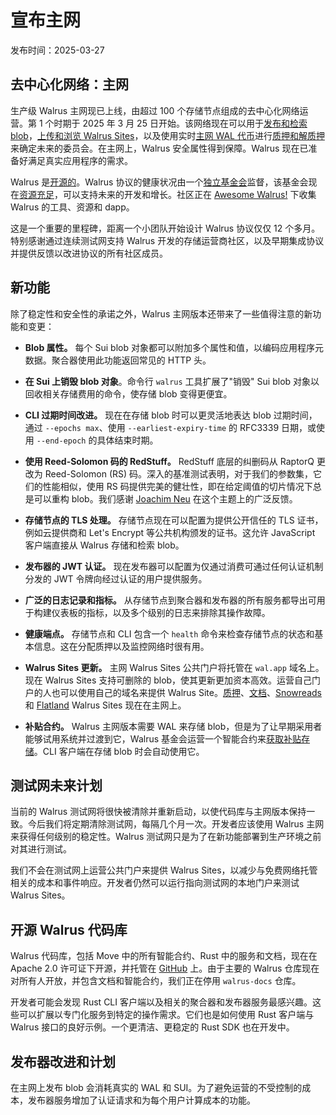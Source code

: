 # 宣布主网

发布时间：2025-03-27

## 去中心化网络：主网

生产级 Walrus 主网现已上线，由超过 100 个存储节点组成的去中心化网络运营。第 1 个时期于 2025 年 3 月 25 日开始。该网络现在可以用于[发布和检索 blob](../usage/interacting.md)，[上传和浏览 Walrus Sites](../walrus-sites/tutorial-publish.md)，以及使用实时[主网 WAL 代币](https://www.walrus.xyz/wal-token)进行[质押和解质押](https://stake-wal.wal.app/)来确定未来的委员会。在主网上，Walrus 安全属性得到保障。Walrus 现在已准备好满足真实应用程序的需求。

Walrus 是[开源的](https://github.com/MystenLabs/walrus)。Walrus 协议的健康状况由一个[独立基金会](https://www.walrus.xyz/)监督，该基金会现在[资源充足](https://www.walrus.xyz/blog/walrus-foundation-fundraising)，可以支持未来的开发和增长。社区正在 [Awesome Walrus!](https://github.com/MystenLabs/awesome-walrus) 下收集 Walrus 的工具、资源和 dapp。

这是一个重要的里程碑，距离一个小团队开始设计 Walrus 协议仅仅 12 个多月。特别感谢通过连续测试网支持 Walrus 开发的存储运营商社区，以及早期集成协议并提供反馈以改进协议的所有社区成员。

## 新功能

除了稳定性和安全性的承诺之外，Walrus 主网版本还带来了一些值得注意的新功能和变更：

- **Blob 属性。** 每个 Sui blob 对象都可以附加多个属性和值，以编码应用程序元数据。聚合器使用此功能返回常见的 HTTP 头。

- **在 Sui 上销毁 blob 对象**。命令行 `walrus` 工具扩展了"销毁" Sui blob 对象以回收相关存储费用的命令，使存储 blob 变得更便宜。

- **CLI 过期时间改进。** 现在在存储 blob 时可以更灵活地表达 blob 过期时间，通过 `--epochs max`、使用 `--earliest-expiry-time` 的 RFC3339 日期，或使用 `--end-epoch` 的具体结束时期。

- **使用 Reed-Solomon 码的 RedStuff。** RedStuff 底层的纠删码从 RaptorQ 更改为 Reed-Solomon (RS) 码。深入的基准测试表明，对于我们的参数集，它们的性能相似，使用 RS 码提供完美的健壮性，即在给定阈值的切片情况下总是可以重构 blob。我们感谢 [Joachim Neu](https://www.jneu.net/) 在这个主题上的广泛反馈。

- **存储节点的 TLS 处理。** 存储节点现在可以配置为提供公开信任的 TLS 证书，例如云提供商和 Let's Encrypt 等公共机构颁发的证书。这允许 JavaScript 客户端直接从 Walrus 存储和检索 blob。

- **发布器的 JWT 认证。** 现在发布器可以配置为仅通过消费可通过任何认证机制分发的 JWT 令牌向经过认证的用户提供服务。

- **广泛的日志记录和指标。** 从存储节点到聚合器和发布器的所有服务都导出可用于构建仪表板的指标，以及多个级别的日志来排除其操作故障。

- **健康端点。** 存储节点和 CLI 包含一个 `health` 命令来检查存储节点的状态和基本信息。这在分配质押以及监控网络时很有用。

- **Walrus Sites 更新。** 主网 Walrus Sites 公共门户将托管在 `wal.app` 域名上。现在 Walrus Sites 支持可删除的 blob，使其更新更加资本高效。运营自己门户的人也可以使用自己的域名来提供 Walrus Site。[质押](https://stake-wal.wal.app/)、[文档](https://docs.wal.app)、[Snowreads](https://snowreads.wal.app) 和 [Flatland](https://flatland.wal.app) Walrus Sites 现在在主网上。

- **补贴合约。** Walrus 主网版本需要 WAL 来存储 blob，但是为了让早期采用者能够试用系统并过渡到它，Walrus 基金会运营一个智能合约来[获取补贴存储](https://github.com/MystenLabs/walrus/tree/main/contracts/subsidies)。CLI 客户端在存储 blob 时会自动使用它。

## 测试网未来计划

当前的 Walrus 测试网将很快被清除并重新启动，以使代码库与主网版本保持一致。今后我们将定期清除测试网，每隔几个月一次。开发者应该使用 Walrus 主网来获得任何级别的稳定性。Walrus 测试网只是为了在新功能部署到生产环境之前对其进行测试。

我们不会在测试网上运营公共门户来提供 Walrus Sites，以减少与免费网络托管相关的成本和事件响应。开发者仍然可以运行指向测试网的本地门户来测试 Walrus Sites。

## 开源 Walrus 代码库

Walrus 代码库，包括 Move 中的所有智能合约、Rust 中的服务和文档，现在在 Apache 2.0 许可证下开源，并托管在 [GitHub](https://github.com/MystenLabs/walrus) 上。由于主要的 Walrus 仓库现在对所有人开放，并包含文档和智能合约，我们正在停用 `walrus-docs` 仓库。

开发者可能会发现 Rust CLI 客户端以及相关的聚合器和发布器服务最感兴趣。这些可以扩展以专门化服务到特定的操作需求。它们也是如何使用 Rust 客户端与 Walrus 接口的良好示例。一个更清洁、更稳定的 Rust SDK 也在开发中。

## 发布器改进和计划

在主网上发布 blob 会消耗真实的 WAL 和 SUI。为了避免运营的不受控制的成本，发布器服务增加了认证请求和为每个用户计算成本的功能。